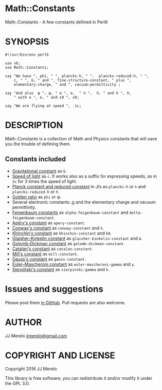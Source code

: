 Math::Constants
====

Math::Constants - A few constants defined in Perl6

SYNOPSIS
========

	#!/usr/bin/env perl6
	
	use v6;
    use Math::Constants;

	say "We have ", phi, " ", plancks-h, " ",  plancks-reduced-h, " ", 
	    c, " ", G, " and ", fine-structure-constant, " plus ",
	    elementary-charge, " and ", vacuum-permittivity ;
		
	say "And also  φ ", φ, " α ", α,  " ℎ ",  ℎ, " and ℏ ", ℏ,
	    " with e ", e, " and ε0 ", ε0;

	say "We are flying at speed ", .1c;

DESCRIPTION
===========

Math::Constants is a collection of Math and Physics constants that
will save you the trouble of defining them.

## Constants included

* [Gravitational constant](https://en.wikipedia.org/wiki/Gravitational_constant) as `G`.
* [Speed of light](https://en.wikipedia.org/wiki/Speed_of_light) as `c`. It works also as a suffix for expressing speeds, as in `3c` for 3 times the speed of light. 
* [Planck constant and reduced constant](https://en.wikipedia.org/wiki/Planck_constant)
in J/s
as `plancks-h` or `ℎ` and `plancks-reduced-h` or `ℏ`.
* [Golden ratio](https://en.wikipedia.org/wiki/Golden_ratio) as `phi`
  or φ.
* Several electronic constants: [α](https://en.wikipedia.org/wiki/Fine-structure_constant) and the elementary charge and vacuum permittivity. 
* [Feigenbaum constants](https://en.wikipedia.org/wiki/Feigenbaum_constants) as `alpha-feigenbaum-constant` and `delta-feigenbaum-constant`.
* [Apéry's constant](https://en.wikipedia.org/wiki/Ap%C3%A9ry%27s_constant) as `apery-constant`.
* [Conway's constant](https://en.wikipedia.org/wiki/Look-and-say_sequence#Growth_in_length) as `conway-constant` and `λ`.
* [Khinchin's constant](https://en.wikipedia.org/wiki/Khinchin%27s_constant) as `khinchin-constant` and `k0`.
* [Glaisher–Kinkelin constant](https://en.wikipedia.org/wiki/Glaisher%E2%80%93Kinkelin_constant) as `glaisher-kinkelin-constant` and `A`.
* [Golomb–Dickman constant](https://en.wikipedia.org/wiki/Golomb%E2%80%93Dickman_constant) as `golomb-dickman-constant`. 
* [Catalan's constant](https://en.wikipedia.org/wiki/Catalan%27s_constant) as `catalan-constant`. 
* [Mill's constant](https://en.wikipedia.org/wiki/Mills%27_constant) as `mill-constant`. 
* [Gauss's constant](https://en.wikipedia.org/wiki/Gauss%27s_constant) as `gauss-constant`. 
* [Euler–Mascheroni constant](https://en.wikipedia.org/wiki/Euler%E2%80%93Mascheroni_constant) as `euler-mascheroni-gamma` and `γ`. 
* [Sierpiński's constant](https://en.wikipedia.org/wiki/Sierpi%C5%84ski%27s_constant) as `sierpinski-gamma` and `k`. 

Issues and suggestions
======================

Please post them [in GitHub](https://github.com/JJ/p6-math-constants/issues). Pull requests are also welcome.

AUTHOR
======

JJ Merelo <jjmerelo@gmail.com>

COPYRIGHT AND LICENSE
=====================

Copyright 2016 JJ Merelo

This library is free software; you can redistribute it and/or modify
it under the GPL 3.0.


